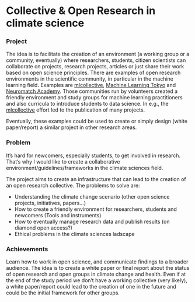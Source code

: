 # Collective & Open Research in climate science

### Project
The idea is to facilitate the creation of an environment (a working group or a community, eventually) where researchers, students, citizen scientists can collaborate on projects, research projects, articles or just share their work based on open science principles.
There are examples of open research environments in the scientific community, in particular in the machine learning field.
Examples are [mlcollective](https://mlcollective.org/), [Machine Learning Tokyo](https://machinelearningtokyo.com/) and [Neuromatch Academy](https://academy.neuromatch.io/).
Those communities run by volunteers created a friendly environment and study groups for machine learning practitioners and also curricula to introduce students to data science.
In e.g., the [mlcollective](https://mlcollective.org/projects/) effort led to the publication of many projects.

Eventually, these examples could be used to create or simply design (white paper/report) a similar project in other research areas.

### Problem
It’s hard for newcomers, especially students, to get involved in research. That’s why I would like to create a collaborative environment/guidelines/frameworks in the climate sciences field.

The project aims to create an infrastructure that can lead to the creation of an open research collective.
The problems to solve are:

* Understanding the climate change scenario (other open science projects, initiatives, papers…)
* How to create a friendly environment for researchers, students and newcomers (Tools and instruments)
* How to eventually manage research data and publish results (on diamond open access?)
* Ethical problems in the climate sciences ladscape

### Achievements
Learn how to work in open science, and communicate findings to a broader audience. The idea is to create a white paper or final report about the status of open research and open groups in climate change and health. Even if at the end of the study period we don’t have a working collective (very likely), a white paper/report could lead to the creation of one in the future and could be the initial framework for other groups.


